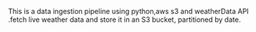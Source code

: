 This is a data ingestion pipeline using python,aws s3 and weatherData API .fetch live weather data and store it in an S3 bucket, partitioned by date.

